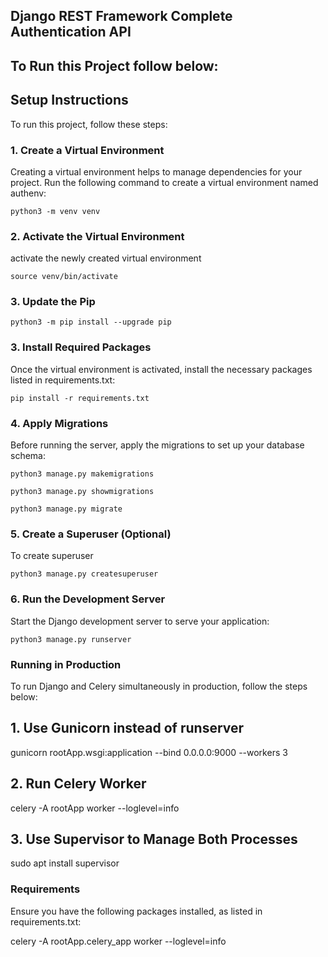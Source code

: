 ## Django REST Framework Complete Authentication API 

## To Run this Project follow below:

## Setup Instructions

To run this project, follow these steps: <br>
### 1. Create a Virtual Environment
Creating a virtual environment helps to manage dependencies for your project. Run the following command to create a virtual environment named authenv:

    python3 -m venv venv

### 2. Activate the Virtual Environment
activate the newly created virtual environment <br> 

    source venv/bin/activate

### 3. Update the Pip<br/>

    python3 -m pip install --upgrade pip

### 3. Install Required Packages <br/>
Once the virtual environment is activated, install the necessary packages listed in requirements.txt: <br>

    pip install -r requirements.txt

### 4. Apply Migrations
Before running the server, apply the migrations to set up your database schema: <br>

    python3 manage.py makemigrations
    
    python3 manage.py showmigrations
    
    python3 manage.py migrate
    

### 5. Create a Superuser (Optional)
To create superuser <br>

    python3 manage.py createsuperuser

### 6. Run the Development Server
Start the Django development server to serve your application: <br>

    python3 manage.py runserver


### Running in Production
To run Django and Celery simultaneously in production, follow the steps below:
## 1. Use Gunicorn instead of runserver
gunicorn rootApp.wsgi:application --bind 0.0.0.0:9000 --workers 3

## 2. Run Celery Worker <br>
celery -A rootApp worker --loglevel=info

## 3. Use Supervisor to Manage Both Processes

sudo apt install supervisor


### Requirements
Ensure you have the following packages installed, as listed in requirements.txt: <br/>

celery -A rootApp.celery_app worker --loglevel=info